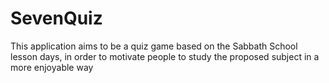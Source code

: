 # SevenQuiz
This application aims to be a quiz game based on the Sabbath School lesson days, in order to motivate people to study the proposed subject in a more enjoyable way
